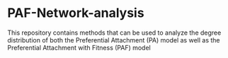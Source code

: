 # PAF-Network-analysis
This repository contains methods that can be used to analyze the degree distribution of both the Preferential Attachment (PA) model as well as the Preferential Attachment with Fitness (PAF) model
